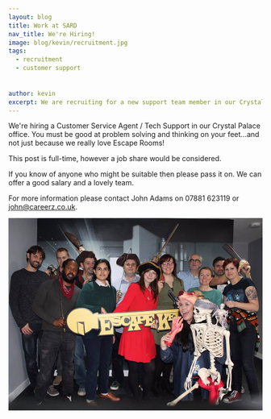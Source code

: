 ```yaml
---
layout: blog
title: Work at SARD
nav_title: We're Hiring!
image: blog/kevin/recruitment.jpg
tags:
  - recruitment
  - customer support


author: kevin
excerpt: We are recruiting for a new support team member in our Crystal Palace office.
---
```

We're hiring a Customer Service Agent / Tech Support in our Crystal Palace office. You must be good at problem solving and thinking on your feet...and not just because we really love Escape Rooms!

This post is full-time, however a job share would be considered.

If you know of anyone who might be suitable then please pass it on. We can offer a good salary and a lovely team.  

For more information please contact John Adams on 07881 623119 or <a href="mailto:john@careerz.co.uk">john@careerz.co.uk</a>.

<img src= "/images/blog/kevin/recruitment.jpg" >